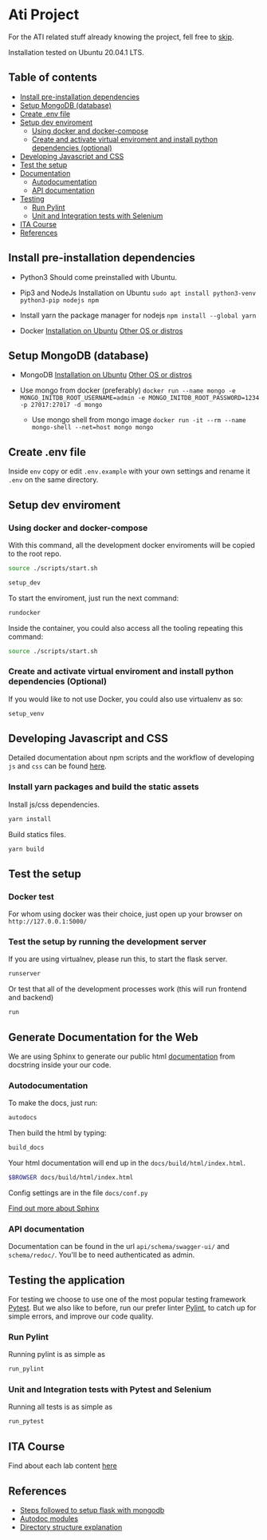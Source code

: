 # Ati Project

<desc>
  
For the ATI related stuff already knowing the project, fell free to [skip](#ita).

Installation tested on Ubuntu 20.04.1 LTS.

## Table of contents

- [Install pre-installation dependencies](#install-pre-installation-dependencies)
- [Setup MongoDB (database)](#setup-mongodb-database)
- [Create .env file](#create-env)
- [Setup dev enviroment](#setup-dev-env)
  - [Using docker and docker-compose]("#dev-docker")
  - [Create and activate virtual enviroment and install python dependencies (optional)](#create-a-virtual-enviroment)
- [Developing Javascript and CSS](#developing-js-css)
- [Test the setup](#test-the-setup)
- [Documentation](#docs)
  - [Autodocumentation](#autodocumentation)
  - [API documentation](#api-docs)
- [Testing](#tests)
  - [Run Pylint](#pylint-tests)
  - [Unit and Integration tests with Selenium](#selenium-tests)
- [ITA Course](#ita)
- [References](#references)
  

## Install pre-installation dependencies <a name="install-pre-installation-dependencies"></a>

- Python3
  Should come preinstalled with Ubuntu.

- Pip3 and NodeJs
  Installation on Ubuntu
  `sudo apt install python3-venv python3-pip nodejs npm`

- Install yarn the package manager for nodejs
  `npm install --global yarn`

- Docker
  [Installation on Ubuntu](https://docs.docker.com/engine/install/ubuntu/)
  [Other OS or distros](https://docs.docker.com/engine/install/)


## Setup MongoDB (database) <a name="setup-mongodb-database"></a>

- MongoDB
  [Installation on Ubuntu](https://docs.mongodb.com/manual/tutorial/install-mongodb-on-ubuntu/)
  [Other OS or distros](https://docs.mongodb.com/manual/administration/install-community/)
  
- Use mongo from docker (preferably)
  `docker run --name mongo -e MONGO_INITDB_ROOT_USERNAME=admin -e MONGO_INITDB_ROOT_PASSWORD=1234 -p 27017:27017 -d mongo`
  - Use mongo shell from mongo image
    `docker run -it --rm --name mongo-shell --net=host mongo mongo`
  

## Create .env file <a name="create-env"></a>

Inside `env` copy or edit `.env.example` with your own settings and rename it `.env` on the same directory.


## Setup dev enviroment <a name="setup-dev-env"></a>

### Using docker and docker-compose <a name="dev-docker"></a>

With this command, all the development docker enviroments will be copied to the root repo.

```bash
source ./scripts/start.sh

setup_dev
```

To start the enviroment, just run the next command:
```bash
rundocker
```

Inside the container, you could also access all the tooling repeating this command:

```bash
source ./scripts/start.sh
```

### Create and activate virtual enviroment and install python dependencies (Optional)<a name="create-a-virtual-enviroment"></a>

If you would like to not use Docker, you could also use virtualenv as so:

```bash
setup_venv
```

## Developing Javascript and CSS <a name="developing-js-css"></a>

Detailed documentation about npm scripts and the workflow of developing `js` and `css` can be found [here](./docs/frontend_development_process.md).

### Install yarn packages and build the static assets

Install js/css dependencies.
```bash
yarn install
```
  
Build statics files.
```bash
yarn build
```

## Test the setup <a name="test-the-setup"></a>

### Docker test
  
For whom using docker was their choice, just open up your browser on `http://127.0.0.1:5000/`

### Test the setup by running the development server

If you are using virtualnev, please run this, to start the flask server.

```bash
runserver
```

Or test that all of the development processes work (this will run frontend and backend)

```bash
run
```

## Generate Documentation for the Web <a name="docs"></a>

We are using Sphinx to generate our public html [documentation](docs.ati.vittorioadesso.com) from docstring inside your our code.

### Autodocumentation <a name="autodocumentation"></a>

To make the docs, just run:

```bash
autodocs
```

Then build the html by typing:

```bash
build_docs
```

Your html documentation will end up in the `docs/build/html/index.html`.

```bash
$BROWSER docs/build/html/index.html
```

Config settings are in the file `docs/conf.py`

[Find out more about Sphinx][sphinx]

### API documentation <a name="api-docs"></a>

Documentation can be found in the url `api/schema/swagger-ui/` and `schema/redoc/`. You'll be to need authenticated as admin.

## Testing the application <a name="tests"></a>

For testing we choose to use one of the most popular testing framework [Pytest][pytest]. But we also like to before, run our prefer linter [Pylint][pylint], to catch up for simple errors, and improve our code quality.
  
### Run Pylint <a name="pylint-tests"></a>

Running pylint is as simple as
```bash
run_pylint
```
  
### Unit and Integration tests with Pytest and Selenium <a name="selenium-tests"></a>

Running all tests is as simple as
```bash
run_pytest
```
  
## ITA Course <a name="ita"></a>

Find about each lab content [here](./docs/labs.md)

## References <a name="references"></a>

- [Steps followed to setup flask with mongodb][mongodb]
- [Autodoc modules][sphinx]
- [Directory structure explanation](https://stackoverflow.com/questions/22841764/best-practice-for-django-project-working-directory-structure)

[mongodb]: https://flask-user.readthedocs.io/en/latest/mongodb_app.html
[sphinx]: https://www.sphinx-doc.org/en/master/
[pylint]: https://pylint.org/
[pytest]: https://docs.pytest.org/
